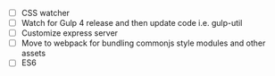 - [ ] CSS watcher
- [ ] Watch for Gulp 4 release and then update code i.e. gulp-util
- [ ] Customize express server
- [ ] Move to webpack for bundling commonjs style modules and other assets
- [ ] ES6